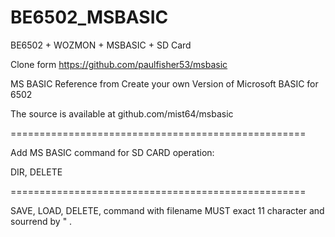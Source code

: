 # BE6502_MSBASIC
BE6502 + WOZMON + MSBASIC + SD Card

Clone form https://github.com/paulfisher53/msbasic 

MS BASIC Reference from  Create your own Version of Microsoft BASIC for 6502

The source is available at github.com/mist64/msbasic

===================================================

Add MS BASIC command for SD CARD operation:

DIR, DELETE

===================================================

SAVE, LOAD, DELETE, command with filename MUST exact 11 character and sourrend by  " .
